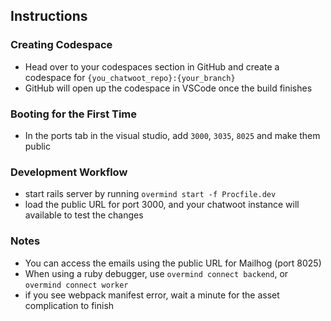 ## Instructions

### Creating Codespace

- Head over to your codespaces section in GitHub and create a codespace for `{you_chatwoot_repo}:{your_branch}`
- GitHub will open up the codespace in VSCode once the build finishes

### Booting for the  First Time
- In the ports tab in the visual studio, add `3000`, `3035`, `8025`  and make them public

### Development Workflow
- start rails server by running `overmind start -f Procfile.dev`
- load the public URL for port 3000, and your chatwoot instance will available to test the changes


### Notes
- You can access the emails using the public URL for Mailhog (port 8025)
- When using a ruby debugger, use `overmind connect backend`, or `overmind connect worker`
- if you see webpack manifest error, wait a minute for the asset complication to finish

